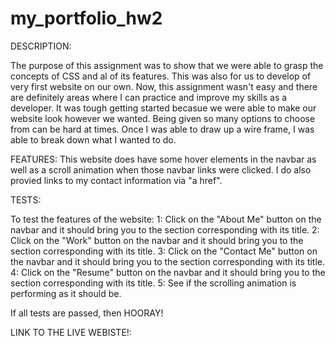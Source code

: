 # my_portfolio_hw2

DESCRIPTION:

The purpose of this assignment was to show that we were able to grasp the concepts of CSS and al of its features. This was also for us to develop of very first website on our own. Now, this assignment wasn't easy and there are definitely areas where I can practice and improve my skills as a developer. It was tough getting started becasue we were able to make our website look however we wanted. Being given so many options to choose from can be hard at times. Once I was able to draw up a wire frame, I was able to break down what I wanted to do.

FEATURES:
This website does have some hover elements in the navbar as well as a scroll animation when those navbar links were clicked. I do also provied links to my contact information via "a href".

TESTS:

To test the features of the website:
1: Click on the "About Me" button on the navbar and it should bring you to the section corresponding with its title.
2: Click on the "Work" button on the navbar and it should bring you to the section corresponding with its title.
3: Click on the "Contact Me" button on the navbar and it should bring you to the section corresponding with its title.
4: Click on the "Resume" button on the navbar and it should bring you to the section corresponding with its title.
5: See if the scrolling animation is performing as it should be.

If all tests are passed, then HOORAY!

LINK TO THE LIVE WEBISTE!: